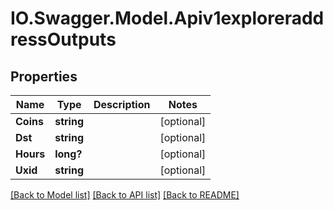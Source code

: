 # IO.Swagger.Model.Apiv1exploreraddressOutputs
## Properties

Name | Type | Description | Notes
------------ | ------------- | ------------- | -------------
**Coins** | **string** |  | [optional] 
**Dst** | **string** |  | [optional] 
**Hours** | **long?** |  | [optional] 
**Uxid** | **string** |  | [optional] 

[[Back to Model list]](../README.md#documentation-for-models) [[Back to API list]](../README.md#documentation-for-api-endpoints) [[Back to README]](../README.md)

